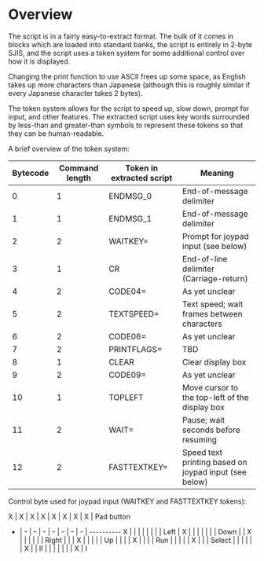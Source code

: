 # Overview

The script is in a fairly easy-to-extract format.
The bulk of it comes in blocks which are loaded into standard banks, the script is entirely in 2-byte SJIS, and
the script uses a token system for some additional control over how it is displayed.

Changing the print function to use ASCII frees up some space, as English takes up more characters than Japanese
(although this is roughly similar if every Japanese character takes 2 bytes).

The token system allows for the script to speed up, slow down, prompt for input, and other features.  The extracted
script uses key words surrounded by less-than and greater-than symbols to represent these tokens so that they can
be human-readable.
 
A brief overview of the token system:

 Bytecode | Command length | Token in extracted script | Meaning
 -------- | -------------- | ------------------------- | -------
 0 | 1 | ENDMSG_0 | End-of-message delimiter
 1 | 1 | ENDMSG_1 | End-of-message delimiter
 2 | 2 | WAITKEY= | Prompt for joypad input (see below)
 3 | 1 | CR | End-of-line delimiter (Carriage-return)
 4 | 2 | CODE04= | As yet unclear
 5 | 2 | TEXTSPEED= | Text speed; wait <n> frames between characters
 6 | 2 | CODE06= | As yet unclear
 7 | 2 | PRINTFLAGS= | TBD
 8 | 1 | CLEAR | Clear display box
 9 | 2 | CODE09= | As yet unclear
 10 | 1 | TOPLEFT | Move cursor to the top-left of the display box
 11 | 2 | WAIT= | Pause; wait <n> seconds before resuming
 12 | 2 | FASTTEXTKEY= | Speed text printing based on joypad input (see below)

Control byte used for joypad input (WAITKEY and FASTTEXTKEY tokens):

 X | X | X | X | X | X | X | X | Pad button
 - | - | - | - | - | - | - | - | ----------
 X |   |   |   |   |   |   |   | Left
   | X |   |   |   |   |   |   | Down
   |   | X |   |   |   |   |   | Right
   |   |   | X |   |   |   |   | Up
   |   |   |   | X |   |   |   | Run
   |   |   |   |   | X |   |   | Select
   |   |   |   |   |   | X |   | II
   |   |   |   |   |   |   | X | I

